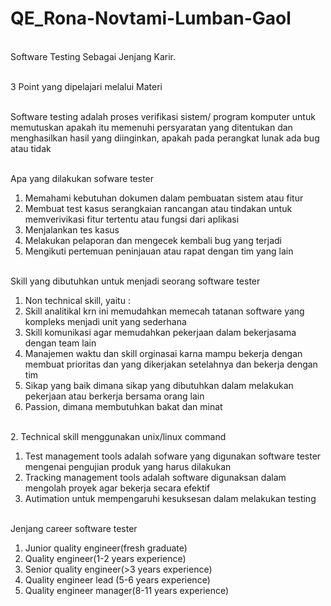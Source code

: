 # QE_Rona-Novtami-Lumban-Gaol
<br/> Software Testing Sebagai Jenjang Karir.

<br/> 3 Point yang dipelajari melalui Materi

<br/> Software testing adalah proses verifikasi sistem/ program komputer untuk memutuskan apakah itu memenuhi persyaratan yang ditentukan dan menghasilkan hasil yang diinginkan, apakah pada perangkat lunak ada bug atau tidak 

<br/> Apa yang dilakukan sofware tester
1.	Memahami kebutuhan dokumen dalam pembuatan sistem atau fitur
2.	Membuat test kasus serangkaian rancangan atau tindakan untuk memverivikasi fitur tertentu atau fungsi dari aplikasi
3.	Menjalankan tes kasus 
4.	Melakukan pelaporan dan mengecek kembali bug yang terjadi
5.	Mengikuti pertemuan peninjauan atau rapat dengan tim yang lain

<br/> Skill yang dibutuhkan untuk menjadi seorang software tester
1. Non technical skill, yaitu : 
1.	Skill analitikal krn ini memudahkan memecah tatanan software yang kompleks menjadi unit yang sederhana
2.	Skill komunikasi agar memudahkan pekerjaan dalam bekerjasama dengan team lain 
3.	Manajemen waktu dan skill orginasai karna mampu bekerja dengan membuat prioritas dan yang dikerjakan setelahnya dan bekerja dengan tim
4.	Sikap yang baik dimana sikap yang dibutuhkan dalam melakukan pekerjaan atau berkerja bersama orang lain 
5.	Passion, dimana membutuhkan bakat dan minat

<br/> 2. Technical skill menggunakan unix/linux command
1.	Test management tools adalah sofware yang digunakan software tester mengenai pengujian produk yang harus dilakukan
2.	Tracking management tools adalah software digunaksan dalam mengolah proyek agar bekerja secara efektif
3.	Autimation untuk mempengaruhi kesuksesan dalam melakukan testing

<br/> Jenjang career software tester
1.	Junior quality engineer(fresh graduate)
2.	Quality engineer(1-2 years experience)
3.	Senior quality engineer(>3 years experience)
4.	Quality engineer lead (5-6 years experience)
5.	Quality engineer manager(8-11 years experience)

